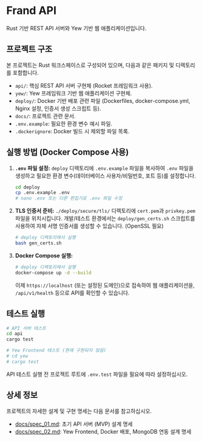 # Frand API

Rust 기반 REST API 서버와 Yew 기반 웹 애플리케이션입니다.

## 프로젝트 구조

본 프로젝트는 Rust 워크스페이스로 구성되어 있으며, 다음과 같은 패키지 및 디렉토리를 포함합니다.

*   `api/`: 핵심 REST API 서버 구현체 (Rocket 프레임워크 사용).
*   `yew/`: Yew 프레임워크 기반 웹 애플리케이션 구현체.
*   `deploy/`: Docker 기반 배포 관련 파일 (Dockerfiles, docker-compose.yml, Nginx 설정, 인증서 생성 스크립트 등).
*   `docs/`: 프로젝트 관련 문서.
*   `.env.example`: 필요한 환경 변수 예시 파일.
*   `.dockerignore`: Docker 빌드 시 제외할 파일 목록.

## 실행 방법 (Docker Compose 사용)

1.  **`.env` 파일 설정:** `deploy` 디렉토리에 `.env.example` 파일을 복사하여 `.env` 파일을 생성하고 필요한 환경 변수(데이터베이스 사용자/비밀번호, 포트 등)를 설정합니다.
    ```bash
    cd deploy
    cp .env.example .env
    # nano .env 또는 다른 편집기로 .env 파일 수정
    ```
2.  **TLS 인증서 준비:** `./deploy/secure/tls/` 디렉토리에 `cert.pem`과 `privkey.pem` 파일을 위치시킵니다. 개발/테스트 환경에서는 `deploy/gen_certs.sh` 스크립트를 사용하여 자체 서명 인증서를 생성할 수 있습니다. (OpenSSL 필요)
    ```bash
    # deploy 디렉토리에서 실행
    bash gen_certs.sh
    ```
3.  **Docker Compose 실행:**
    ```bash
    # deploy 디렉토리에서 실행
    docker-compose up -d --build
    ```
    이제 `https://localhost` (또는 설정된 도메인)으로 접속하여 웹 애플리케이션을, `/api/v1/health` 등으로 API를 확인할 수 있습니다.

## 테스트 실행

```bash
# API 서버 테스트
cd api
cargo test

# Yew Frontend 테스트 (현재 구현되지 않음)
# cd yew
# cargo test
```
API 테스트 실행 전 프로젝트 루트에 `.env.test` 파일을 필요에 따라 설정하십시오.

## 상세 정보

프로젝트의 자세한 설계 및 구현 명세는 다음 문서를 참고하십시오.

*   [docs/spec_01.md](docs/spec_01.md): 초기 API 서버 (MVP) 설계 명세
*   [docs/spec_02.md](docs/spec_02.md): Yew Frontend, Docker 배포, MongoDB 연동 설계 명세
